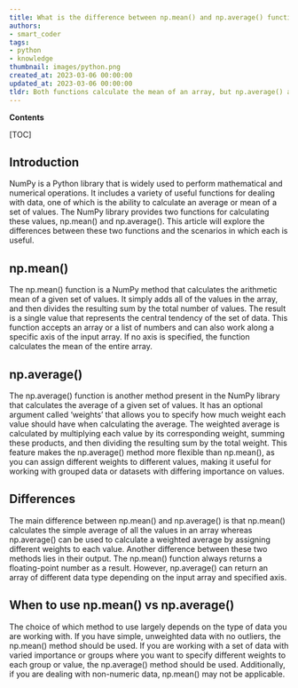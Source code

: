 ```yaml
---
title: What is the difference between np.mean() and np.average() functions in Python numpy?
authors:
- smart_coder
tags:
- python
- knowledge
thumbnail: images/python.png
created_at: 2023-03-06 00:00:00
updated_at: 2023-03-06 00:00:00
tldr: Both functions calculate the mean of an array, but np.average() allows the user to assign weights to each element.
---
```


**Contents**

[TOC]

## Introduction
NumPy is a Python library that is widely used to perform mathematical and numerical operations. It includes a variety of useful functions for dealing with data, one of which is the ability to calculate an average or mean of a set of values. The NumPy library provides two functions for calculating these values, np.mean() and np.average(). This article will explore the differences between these two functions and the scenarios in which each is useful.

## np.mean()
The np.mean() function is a NumPy method that calculates the arithmetic mean of a given set of values. It simply adds all of the values in the array, and then divides the resulting sum by the total number of values. The result is a single value that represents the central tendency of the set of data. This function accepts an array or a list of numbers and can also work along a specific axis of the input array. If no axis is specified, the function calculates the mean of the entire array.

## np.average()
The np.average() function is another method present in the NumPy library that calculates the average of a given set of values. It has an optional argument called ‘weights’ that allows you to specify how much weight each value should have when calculating the average. The weighted average is calculated by multiplying each value by its corresponding weight, summing these products, and then dividing the resulting sum by the total weight. This feature makes the np.average() method more flexible than np.mean(), as you can assign different weights to different values, making it useful for working with grouped data or datasets with differing importance on values.

## Differences
The main difference between np.mean() and np.average() is that np.mean() calculates the simple average of all the values in an array whereas np.average() can be used to calculate a weighted average by assigning different weights to each value. Another difference between these two methods lies in their output. The np.mean() function always returns a floating-point number as a result. However, np.average() can return an array of different data type depending on the input array and specified axis.

## When to use np.mean() vs np.average()
The choice of which method to use largely depends on the type of data you are working with. If you have simple, unweighted data with no outliers, the np.mean() method should be used. If you are working with a set of data with varied importance or groups where you want to specify different weights to each group or value, the np.average() method should be used. Additionally, if you are dealing with non-numeric data, np.mean() may not be applicable.
